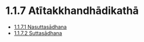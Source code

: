 # 1.1.7 Atītakkhandhādikathā

* [1.1.7.1 Nasuttasādhana](1.1.7/1.1.7.1.md)
* [1.1.7.2 Suttasādhana](1.1.7/1.1.7.2.md)
